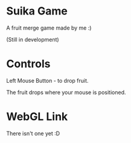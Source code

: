 
# Suika Game

A fruit merge game made by me :)

(Still in development)

# Controls

Left Mouse Button - to drop fruit.

The fruit drops where your mouse is positioned.

# WebGL Link

There isn't one yet :D
